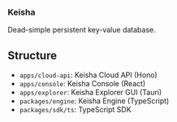### Keisha

Dead-simple persistent key-value database.

## Structure

- `apps/cloud-api`: Keisha Cloud API (Hono)
- `apps/console`: Keisha Console (React)
- `apps/explorer`: Keisha Explorer GUI (Tauri)
- `packages/engine`: Keisha Engine (TypeScript)
- `packages/sdk/ts`: TypeScript SDK
